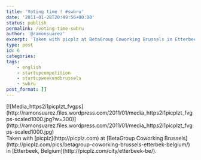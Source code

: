 ```yaml
---
title: 'Voting time ! #swbru'
date: '2011-01-28T20:49:56+00:00'
status: publish
permalink: /voting-time-swbru
author: '@ramonsuarez'
excerpt: 'Taken with picplz at BetaGroup Coworking Brussels in Etterbeek, Belgium.'
type: post
id: 6
categories:
tags:
    - english
    - startupcompetition
    - startupweekendbrussels
    - swbru
post_format: []
---
```

<div class="p_embed p_image_embed">[![Media_https2i1picplzt_fvgps](http://ramonsuarez.files.wordpress.com/2011/01/media_https2i1picplzt_fvgps-scaled1000.jpg?w=300)](http://ramonsuarez.files.wordpress.com/2011/01/media_https2i1picplzt_fvgps-scaled1000.jpg)</div>Taken with [picplz](http://picplz.com) at [BetaGroup Coworking Brussels](http://picplz.com/pics/betagroup-coworking-brussels-etterbek-belgium/) in [Etterbeek, Belgium](http://picplz.com/city/etterbeek-be/). 